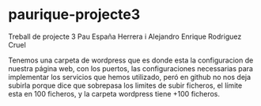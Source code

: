# paurique-projecte3
Treball de projecte 3 Pau España Herrera i Alejandro Enrique Rodriguez Cruel

Tenemos una carpeta de wordpress que es donde esta la configuracion de nuestra página web, con los puertos, las configuraciones necessarias para implementar los servicios que hemos utilizado, peró en github no nos deja subirla porque dice que sobrepasa los limites de subir ficheros, el límite esta en 100 ficheros, y la carpeta wordpress tiene +100 ficheros.
